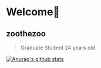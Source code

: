 # Welcome:tada:
## zoothezoo
> Graduate Student
> 24 years old

[![Anurag's github stats](https://github-readme-stats.vercel.app/api?username=zoothezoo)](https://github.com/anuraghazra/github-readme-stats)
